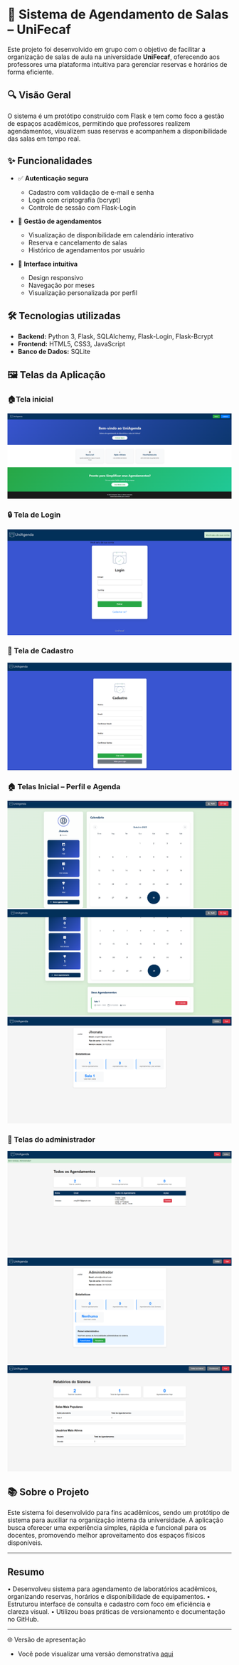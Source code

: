 ﻿# 📅 Sistema de Agendamento de Salas – UniFecaf

Este projeto foi desenvolvido em grupo com o objetivo de facilitar a organização de salas de aula na universidade **UniFecaf**, oferecendo aos professores uma plataforma intuitiva para gerenciar reservas e horários de forma eficiente.

## 🔍 Visão Geral
O sistema é um protótipo construído com Flask e tem como foco a gestão de espaços acadêmicos, permitindo que professores realizem agendamentos, visualizem suas reservas e acompanhem a disponibilidade das salas em tempo real.

## ✨ Funcionalidades
- ✅ **Autenticação segura**
  - Cadastro com validação de e-mail e senha
  - Login com criptografia (bcrypt)
  - Controle de sessão com Flask-Login

- 📆 **Gestão de agendamentos**
  - Visualização de disponibilidade em calendário interativo
  - Reserva e cancelamento de salas
  - Histórico de agendamentos por usuário

- 🎨 **Interface intuitiva**
  - Design responsivo
  - Navegação por meses
  - Visualização personalizada por perfil

## 🛠️ Tecnologias utilizadas
- **Backend:** Python 3, Flask, SQLAlchemy, Flask-Login, Flask-Bcrypt  
- **Frontend:** HTML5, CSS3, JavaScript  
- **Banco de Dados:** SQLite  

## 🖼️ Telas da Aplicação

### 🏠Tela inicial
![inicio](/static/images/prints/landingpage/landingpage-intro.png)

### 🔒 Tela de Login
![login](/static/images/prints/login/login.png)

### 🔑 Tela de Cadastro
![cadastro](/static/images/prints/login/login-cadastro.png)

### 🏠 Telas Inicial – Perfil e Agenda
![perfil-agenda](/static/images/prints/agendamento/agendamento.png)
![perfil-agenda](/static/images/prints/agendamento/agendamento-salvo.png)
![perfil-agenda](/static/images/prints/agendamento/agendamento-perfil.png)

### 📆 Telas do administrador
![agendamento](/static/images/prints/admin/admin-list.png)
![agendamento](/static/images/prints/admin/admin-perfil.png)
![agendamento](/static/images/prints/admin/admin-relatorio.png)

## 📚 Sobre o Projeto
Este sistema foi desenvolvido para fins acadêmicos, sendo um protótipo de sistema para auxiliar na organização interna da universidade. A aplicação busca oferecer uma experiência simples, rápida e funcional para os docentes, promovendo melhor aproveitamento dos espaços físicos disponíveis.

---

## Resumo

• Desenvolveu sistema para agendamento de laboratórios acadêmicos, organizando reservas, horários e disponibilidade de equipamentos.
• Estruturou interface de consulta e cadastro com foco em eficiência e clareza visual.
• Utilizou boas práticas de versionamento e documentação no GitHub.

---

🌐 Versão de apresentação

- Você pode visualizar uma versão demonstrativa [aqui](https://agendador-laboratorio.onrender.com/)
